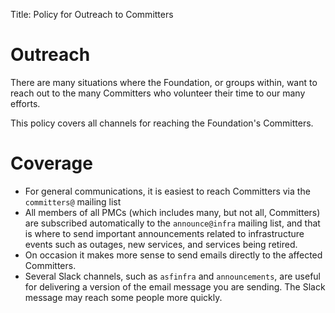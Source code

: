 Title: Policy for Outreach to Committers

# Outreach
There are many situations where the Foundation, or groups within,
want to reach out to the many Committers who volunteer their time
to our many efforts.

This policy covers all
channels for reaching the Foundation's Committers.


# Coverage

  - For general communications, it is easiest to reach Committers via the `committers@`
mailing list
  - All members of all PMCs (which includes many, but not all, Committers) are subscribed automatically to the `announce@infra` mailing list, and that is where to send important announcements related to infrastructure events such as outages, new services, and services being retired.
  - On occasion it makes more sense to send emails directly to the affected Committers.
  - Several Slack channels, such as `asfinfra` and `announcements`, are useful for delivering a version of the email message you are sending. The Slack message may reach some people more quickly.
